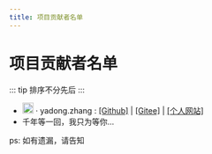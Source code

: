 ```yaml
---
title: 项目贡献者名单
---
```

# 项目贡献者名单

::: tip
排序不分先后
:::

- <img src="https://avatar.gitee.com/uploads/99/784199_yadong.zhang.png!avatar100?1462325358" width="20"> · yadong.zhang :  <a href="https://github.com/zhangyd-c" target="_blank">[Github]</a> | <a href="https://gitee.com/yadong.zhang" target="_blank">[Gitee]</a> | <a href="https://www.zhyd.me" target="_blank">[个人网站]</a>
- 千年等一回，我只为等你...

ps: 如有遗漏，请告知
